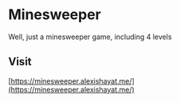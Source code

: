 # Minesweeper

Well, just a minesweeper game, including 4 levels

## Visit

[https://minesweeper.alexishayat.me/](https://minesweeper.alexishayat.me/)
